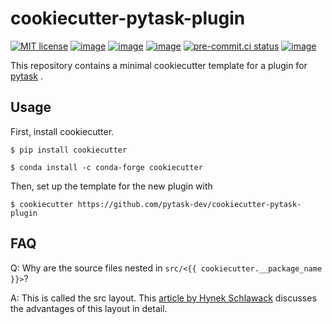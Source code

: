 # cookiecutter-pytask-plugin

[![MIT license](https://img.shields.io/github/license/pytask-dev/cookiecutter-pytask-plugin)](https://github.com/pytask-dev/cookiecutter-pytask-plugin)
[![image](https://readthedocs.org/projects/cookiecutter-pytask-plugin/badge/?version=latest)](https://cookiecutter-pytask-plugin.readthedocs.io/en/latest)
[![image](https://img.shields.io/github/actions/workflow/status/pytask-dev/cookiecutter-pytask-plugin/main.yml?branch=main)](https://github.com/pytask-dev/cookiecutter-pytask-plugin/actions?query=branch%3Amain)
[![image](https://codecov.io/gh/pytask-dev/cookiecutter-pytask-plugin/branch/main/graph/badge.svg)](https://codecov.io/gh/pytask-dev/cookiecutter-pytask-plugin)
[![pre-commit.ci status](https://results.pre-commit.ci/badge/github/pytask-dev/cookiecutter-pytask-plugin/main.svg)](https://results.pre-commit.ci/latest/github/pytask-dev/cookiecutter-pytask-plugin/main)
[![image](https://img.shields.io/badge/code%20style-black-000000.svg)](https://github.com/psf/black)

This repository contains a minimal cookiecutter template for a plugin for [pytask](https://github.com/pytask-dev/pytask) .

## Usage

First, install cookiecutter.

```console
$ pip install cookiecutter

$ conda install -c conda-forge cookiecutter
```

Then, set up the template for the new plugin with

```console
$ cookiecutter https://github.com/pytask-dev/cookiecutter-pytask-plugin
```

## FAQ

Q: Why are the source files nested in `src/<{{ cookiecutter.__package_name }}>`?

A: This is called the src layout. This [article by Hynek
Schlawack](https://hynek.me/articles/testing-packaging/) discusses the advantages of
this layout in detail.
